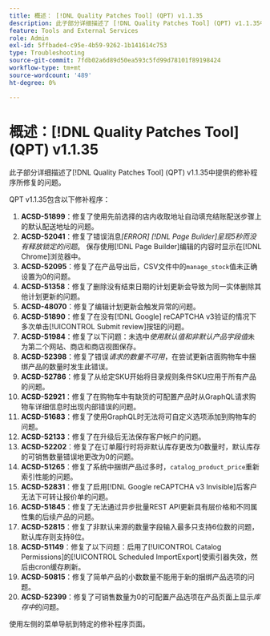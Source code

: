 ```yaml
---
title: 概述： [!DNL Quality Patches Tool] (QPT) v1.1.35
description: 此子部分详细描述了 [!DNL Quality Patches Tool] (QPT) v1.1.35中提供的修补程序所修复的问题。
feature: Tools and External Services
role: Admin
exl-id: 5ffbade4-c95e-4b59-9262-1b141614c753
type: Troubleshooting
source-git-commit: 7fdb02a6d89d50ea593c5fd99d78101f89198424
workflow-type: tm+mt
source-wordcount: '489'
ht-degree: 0%

---
```


# 概述：[!DNL Quality Patches Tool] (QPT) v1.1.35

此子部分详细描述了[!DNL Quality Patches Tool] (QPT) v1.1.35中提供的修补程序所修复的问题。

QPT v1.1.35包含以下修补程序：

1. **ACSD-51899**：修复了使用先前选择的店内收取地址自动填充结账配送步骤上的默认配送地址的问题。
1. **ACSD-52041**：修复了错误消息&#x200B;*[ERROR] [!DNL Page Builder]呈现5秒而没有释放锁定的问题*。 保存使用[!DNL Page Builder]编辑的内容时显示在[!DNL Chrome]浏览器中。
1. **ACSD-52095**：修复了在产品导出后，CSV文件中的`manage_stock`值未正确设置为0的问题。
1. **ACSD-51358**：修复了删除没有结束日期的计划更新会导致为同一实体删除其他计划更新的问题。
1. **ACSD-48070**：修复了编辑计划更新会触发异常的问题。
1. **ACSD-51890**：修复了在没有[!DNL Google] reCAPTCHA v3验证的情况下多次单击[!UICONTROL Submit review]按钮的问题。
1. **ACSD-51984**：修复了以下问题：未选中&#x200B;*使用默认值和非默认产品字段值*&#x200B;未为第二个网站、商店和商店视图保存。
1. **ACSD-52398**：修复了错误&#x200B;*请求的数量不可用*，在尝试更新店面购物车中捆绑产品的数量时发生此错误。
1. **ACSD-52786**：修复了从给定SKU开始将目录规则条件SKU应用于所有产品的问题。
1. **ACSD-52921**：修复了在购物车中有缺货的可配置产品时从GraphQL请求购物车详细信息时出现内部错误的问题。
1. **ACSD-51683**：修复了使用GraphQL时无法将可自定义选项添加到购物车的问题。
1. **ACSD-52133**：修复了在升级后无法保存客户帐户的问题。
1. **ACSD-52202**：修复了在订单履行时将非默认库存更改为0数量时，默认库存的可销售数量错误地更改为0的问题。
1. **ACSD-51265**：修复了系统中捆绑产品过多时，`catalog_product_price`重新索引性能的问题。
1. **ACSD-52831**：修复了启用[!DNL Google reCAPTCHA v3 Invisible]后客户无法下可转让报价单的问题。
1. **ACSD-51845**：修复了无法通过异步批量REST API更新具有层价格和不同属性集的后续产品的问题。
1. **ACSD-52815**：修复了非默认来源的数量字段输入最多只支持6位数的问题，默认库存则支持8位。
1. **ACSD-51149**：修复了以下问题：启用了[!UICONTROL Catalog Permissions]的[!UICONTROL Scheduled ImportExport]使索引器失效，然后由cron缓存刷新。
1. **ACSD-50815**：修复了简单产品的小数数量不能用于新的捆绑产品选项的问题。
1. **ACSD-52399**：修复了可销售数量为0的可配置产品选项在产品页面上显示&#x200B;*库存中*&#x200B;的问题。

使用左侧的菜单导航到特定的修补程序页面。
